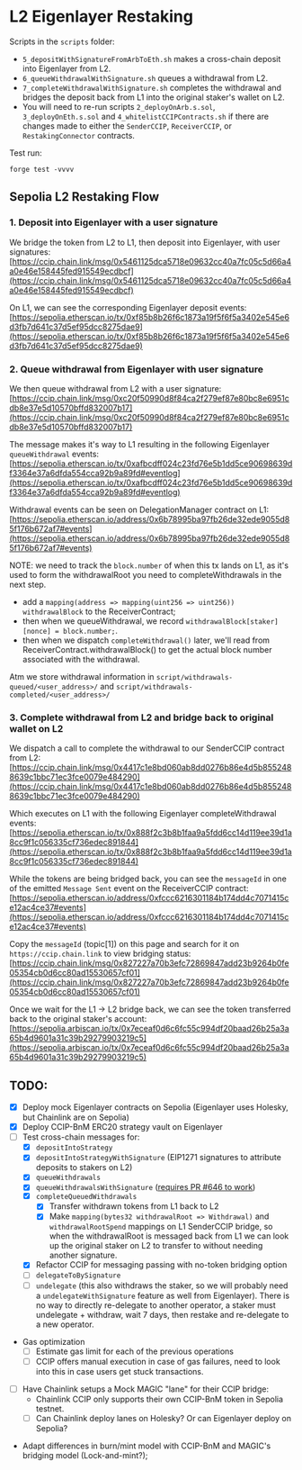 # L2 Eigenlayer Restaking

Scripts in the `scripts` folder:
- `5_depositWithSignatureFromArbToEth.sh` makes a cross-chain deposit into Eigenlayer from L2.
- `6_queueWithdrawalWithSignature.sh` queues a withdrawal from L2.
- `7_completeWithdrawalWithSignature.sh` completes the withdrawal and bridges the deposit back from L1 into the original staker's wallet on L2.
- You will need to re-run scripts `2_deployOnArb.s.sol`, `3_deployOnEth.s.sol` and `4_whitelistCCIPContracts.sh` if there are changes made to either the `SenderCCIP`, `ReceiverCCIP`, or `RestakingConnector` contracts.

Test run:
```
forge test -vvvv
```


## Sepolia L2 Restaking Flow

### 1. Deposit into Eigenlayer with a user signature

We bridge the token from L2 to L1, then deposit into Eigenlayer, with user signatures:
[https://ccip.chain.link/msg/0x5461125dca5718e09632cc40a7fc05c5d66a4a0e46e158445fed915549ecdbcf](https://ccip.chain.link/msg/0x5461125dca5718e09632cc40a7fc05c5d66a4a0e46e158445fed915549ecdbcf)

On L1, we can see the corresponding Eigenlayer deposit events:
[https://sepolia.etherscan.io/tx/0xf85b8b26f6c1873a19f5f6f5a3402e545e6d3fb7d641c37d5ef95dcc8275dae9](https://sepolia.etherscan.io/tx/0xf85b8b26f6c1873a19f5f6f5a3402e545e6d3fb7d641c37d5ef95dcc8275dae9)


### 2. Queue withdrawal from Eigenlayer with user signature

We then queue withdrawal from L2 with a user signature:
[https://ccip.chain.link/msg/0xc20f50990d8f84ca2f279ef87e80bc8e6951cdb8e37e5d10570bffd832007b17](https://ccip.chain.link/msg/0xc20f50990d8f84ca2f279ef87e80bc8e6951cdb8e37e5d10570bffd832007b17)

The message makes it's way to L1 resulting in the following Eigenlayer `queueWithdrawal` events:
[https://sepolia.etherscan.io/tx/0xafbcdff024c23fd76e5b1dd5ce90698639df3364e37a6dfda554cca92b9a89fd#eventlog](https://sepolia.etherscan.io/tx/0xafbcdff024c23fd76e5b1dd5ce90698639df3364e37a6dfda554cca92b9a89fd#eventlog)

Withdrawal events can be seen on DelegationManager contract on L1:
[https://sepolia.etherscan.io/address/0x6b78995ba97fb26de32ede9055d85f176b672af7#events](https://sepolia.etherscan.io/address/0x6b78995ba97fb26de32ede9055d85f176b672af7#events)

NOTE: we need to track the `block.number` of when this tx lands on L1, as it's used to form the withdrawalRoot you need to completeWithdrawals in the next step.
- add a `mapping(address => mapping(uint256 => uint256)) withdrawalBlock` to the ReceiverContract;
- then when we queueWithdrawal, we record `withdrawalBlock[staker][nonce] = block.number;`.
- then when we dispatch `completeWithdrawal()` later, we'll read from ReceiverContract.withdrawalBlock() to get the actual block number associated with the withdrawal.

Atm we store withdrawal information in `script/withdrawals-queued/<user_address>/` and `script/withdrawals-completed/<user_address>/`



### 3. Complete withdrawal from L2 and bridge back to original wallet on L2

We dispatch a call to complete the withdrawal to our SenderCCIP contract from L2:
[https://ccip.chain.link/msg/0x4417c1e8bd060ab8dd0276b86e4d5b8552488639c1bbc71ec3fce0079e484290](https://ccip.chain.link/msg/0x4417c1e8bd060ab8dd0276b86e4d5b8552488639c1bbc71ec3fce0079e484290)

Which executes on L1 with the following Eigenlayer completeWithdrawal events:
[https://sepolia.etherscan.io/tx/0x888f2c3b8b1faa9a5fdd6cc14d119ee39d1a8cc9f1c056335cf736edec891844](https://sepolia.etherscan.io/tx/0x888f2c3b8b1faa9a5fdd6cc14d119ee39d1a8cc9f1c056335cf736edec891844)


While the tokens are being bridged back, you can see the `messageId` in one of the emitted `Message Sent` event on the ReceiverCCIP contract:
[https://sepolia.etherscan.io/address/0xfccc6216301184b174dd4c7071415ce12ac4ce37#events](https://sepolia.etherscan.io/address/0xfccc6216301184b174dd4c7071415ce12ac4ce37#events)

Copy the `messageId` (topic[1]) on this page and search for it on `https://ccip.chain.link` to view  bridging status:
[https://ccip.chain.link/msg/0x827227a70b3efc72869847add23b9264b0fe05354cb0d6cc80ad15530657cf01](https://ccip.chain.link/msg/0x827227a70b3efc72869847add23b9264b0fe05354cb0d6cc80ad15530657cf01)

Once we wait for the L1 -> L2 bridge back, we can see the token transferred back to the original staker's account:
[https://sepolia.arbiscan.io/tx/0x7eceaf0d6c6fc55c994df20baad26b25a3a65b4d9601a31c39b29279903219c5](https://sepolia.arbiscan.io/tx/0x7eceaf0d6c6fc55c994df20baad26b25a3a65b4d9601a31c39b29279903219c5)



## TODO:
- [x] Deploy mock Eigenlayer contracts on Sepolia (Eigenlayer uses Holesky, but Chainlink are on Sepolia)
- [x] Deploy CCIP-BnM ERC20 strategy vault on Eigenlayer
- [ ] Test cross-chain messages for:
    - [x] `depositIntoStrategy`
    - [x] `depositIntoStrategyWithSignature` (EIP1271 signatures to attribute deposits to stakers on L2)
    - [x] `queueWithdrawals`
    - [x] `queueWithdrawalsWithSignature` ([requires PR #646 to work](https://github.com/Layr-Labs/eigenlayer-contracts/pull/676/files))
    - [x] `completeQueuedWithdrawals`
        - [x] Transfer withdrawn tokens from L1 back to L2
        - [x] Make `mapping(bytes32 withdrawalRoot => Withdrawal)` and `withdrawalRootSpend` mappings on L1 SenderCCIP bridge, so when the withdrawalRoot is messaged back from L1 we can look up the original staker on L2 to transfer to without needing another signature.
    - [x] Refactor CCIP for messaging passing with no-token bridging option
    - [ ] `delegateToBySignature`
    - [ ] `undelegate` (this also withdraws the staker, so we will probably need a `undelegateWithSignature` feature as well from Eigenlayer). There is no way to directly re-delegate to another operator, a staker must undelegate + withdraw, wait 7 days, then restake and re-delegate to a new operator.

- Gas optimization
    - [ ] Estimate gas limit for each of the previous operations
    - [ ] CCIP offers manual execution in case of gas failures, need to look into this in case users get stuck transactions.

- [ ] Have Chainlink setups a Mock MAGIC "lane" for their CCIP bridge:
    - Chainlink CCIP only supports their own CCIP-BnM token in Sepolia testnet.
    - [ ] Can Chainlink deploy lanes on Holesky? Or can Eigenlayer deploy on Sepolia?

- Adapt differences in burn/mint model with CCIP-BnM and MAGIC's bridging model (Lock-and-mint?);